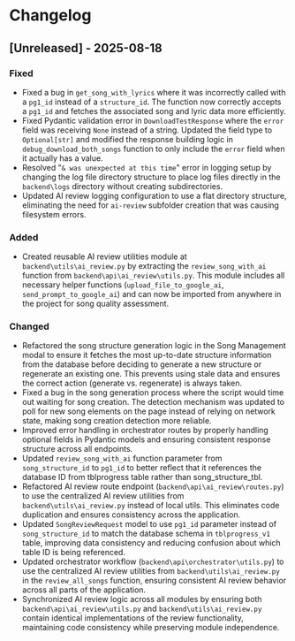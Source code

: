 # Changelog

## [Unreleased] - 2025-08-18

### Fixed
- Fixed a bug in `get_song_with_lyrics` where it was incorrectly called with a `pg1_id` instead of a `structure_id`. The function now correctly accepts a `pg1_id` and fetches the associated song and lyric data more efficiently.
- Fixed Pydantic validation error in `DownloadTestResponse` where the `error` field was receiving `None` instead of a string. Updated the field type to `Optional[str]` and modified the response building logic in `debug_download_both_songs` function to only include the `error` field when it actually has a value.
- Resolved "`& was unexpected at this time`" error in logging setup by changing the log file directory structure to place log files directly in the `backend\logs` directory without creating subdirectories.
- Updated AI review logging configuration to use a flat directory structure, eliminating the need for `ai-review` subfolder creation that was causing filesystem errors.

### Added
- Created reusable AI review utilities module at `backend\utils\ai_review.py` by extracting the `review_song_with_ai` function from `backend\api\ai_review\utils.py`. This module includes all necessary helper functions (`upload_file_to_google_ai`, `send_prompt_to_google_ai`) and can now be imported from anywhere in the project for song quality assessment.

### Changed
- Refactored the song structure generation logic in the Song Management modal to ensure it fetches the most up-to-date structure information from the database before deciding to generate a new structure or regenerate an existing one. This prevents using stale data and ensures the correct action (generate vs. regenerate) is always taken.
- Fixed a bug in the song generation process where the script would time out waiting for song creation. The detection mechanism was updated to poll for new song elements on the page instead of relying on network state, making song creation detection more reliable.
- Improved error handling in orchestrator routes by properly handling optional fields in Pydantic models and ensuring consistent response structure across all endpoints.
- Updated `review_song_with_ai` function parameter from `song_structure_id` to `pg1_id` to better reflect that it references the database ID from tblprogress table rather than song_structure_tbl.
- Refactored AI review route endpoint (`backend\api\ai_review\routes.py`) to use the centralized AI review utilities from `backend\utils\ai_review.py` instead of local utils. This eliminates code duplication and ensures consistency across the application.
- Updated `SongReviewRequest` model to use `pg1_id` parameter instead of `song_structure_id` to match the database schema in `tblprogress_v1` table, improving data consistency and reducing confusion about which table ID is being referenced.
- Updated orchestrator workflow (`backend\api\orchestrator\utils.py`) to use the centralized AI review utilities from `backend\utils\ai_review.py` in the `review_all_songs` function, ensuring consistent AI review behavior across all parts of the application.
- Synchronized AI review logic across all modules by ensuring both `backend\api\ai_review\utils.py` and `backend\utils\ai_review.py` contain identical implementations of the review functionality, maintaining code consistency while preserving module independence.
